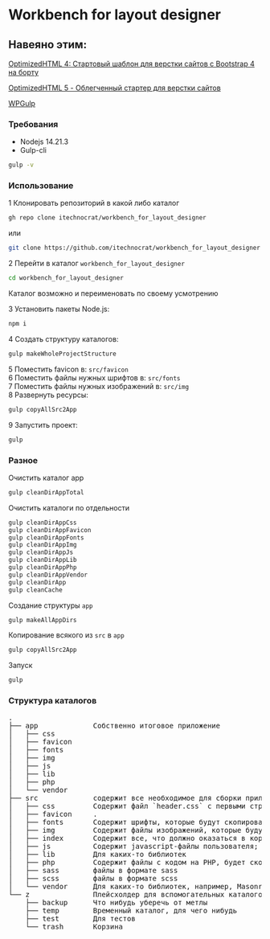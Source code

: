 # Workbench for layout designer

## Навеяно этим:

[OptimizedHTML 4: Стартовый шаблон для верстки сайтов с Bootstrap 4 на борту](https://webdesign-master.ru/blog/tools/optimizedhtml-4.html)  

[OptimizedHTML 5 - Облегченный стартер для верстки сайтов](https://webdesign-master.ru/blog/tools/optimizedhtml-5.html)  

[WPGulp](https://github.com/ahmadawais/WPGulp)  

### Требования

- Nodejs 14.21.3  
- Gulp-cli

```sh
gulp -v
```

### Использование

1 Клонировать репозиторий в какой либо каталог  

```sh
gh repo clone itechnocrat/workbench_for_layout_designer
```

или

```sh
git clone https://github.com/itechnocrat/workbench_for_layout_designer
```

2 Перейти в каталог `workbench_for_layout_designer`

```sh
cd workbench_for_layout_designer
```

Каталог возможно и переименовать по своему усмотрению

3 Установить пакеты Node.js:  

```sh
npm i
```

4 Создать структуру каталогов:  

```sh
gulp makeWholeProjectStructure
```

5 Поместить favicon в: `src/favicon`  
6 Поместить файлы нужных шрифтов в: `src/fonts`  
7 Поместить файлы нужных изображений в: `src/img`  
8 Развернуть ресурсы:  

```sh
gulp copyAllSrc2App
```  

9 Запустить проект:  

```sh
gulp
```

### Разное

Очистить каталог app  

```sh
gulp cleanDirAppTotal
```

Очистить каталоги по отдельности  

```sh
gulp cleanDirAppCss
gulp cleanDirAppFavicon
gulp cleanDirAppFonts
gulp cleanDirAppImg
gulp cleanDirAppJs
gulp cleanDirAppLib
gulp cleanDirAppPhp
gulp cleanDirAppVendor
gulp cleanDirApp
gulp cleanCache
```

Создание структуры `app`  

```sh
gulp makeAllAppDirs
```

Копирование всякого из `src` в `app`  

```sh
gulp copyAllSrc2App
```

Запуск  

```sh
gulp
```

### Структура каталогов

<pre>
.
├── app             Собственно итоговое приложение
│   ├── css
│   ├── favicon
│   ├── fonts
│   ├── img
│   ├── js
│   ├── lib
│   ├── php
│   └── vendor
├── src             содержит все необходимое для сборки приложения в каталог `app`
│   ├── css         Содержит файл `header.css` с первыми строчками будущего style.css, которые нельзя обработать sass
│   ├── favicon     .
│   ├── fonts       Содержит шрифты, которые будут скопированы в `./app/fonts`
│   ├── img         Содержит файлы изображений, которые будут скопированы в `./app/img`
│   ├── index       Содержит все, что должно оказаться в корне DocumentRoot web-сервера (в корне app)
│   ├── js          Содержит javascript-файлы пользователя; будет скопирован в `./app/js/custom.js` и в `./app/js/custom.min.js`
│   ├── lib         Для каких-то библиотек
│   ├── php         Содержит файлы с кодом на PHP, будет скопирована в app
│   ├── sass        файлы в формате sass
│   ├── scss        файлы в формате scss
│   └── vendor      Для каких-то библиотек, например, Мasonry, Lazy loading img & background
└── z               Плейсхолдер для вспомогательных каталогов
    ├── backup      Что нибудь уберечь от метлы
    ├── temp        Временный каталог, для чего нибудь
    ├── test        Для тестов
    └── trash       Корзина
</pre>
